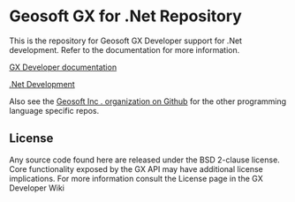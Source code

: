 # Geosoft GX for .Net Repository

This is the repository for Geosoft GX Developer support for .Net development. Refer to the documentation for more information.

[GX Developer documentation](https://geosoftgxdev.atlassian.net/wiki/display/GD/Python+in+GX+Developer)

[.Net Development](https://geosoftgxdev.atlassian.net/wiki/spaces/GXD93/pages/78053479/.NET+Development)

Also see the [Geosoft Inc . organization on Github](https://github.com/GeosoftInc) for the other programming language specific repos.

License
-------

Any source code found here are released under the BSD 2-clause license. Core functionality exposed by the GX API may have additional license implications. For more information consult the License page in the GX Developer Wiki
